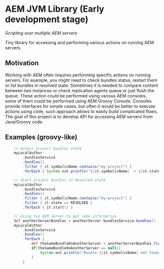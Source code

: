 # AEM JVM Library (Early development stage)

*Scripting over multiple AEM servers*

Tiny library for accessing and performing various actions on running AEM servers.

## Motivation

Working with AEM often requires performing specific actions on running servers.
For example, you might need to check bundles status, restart them or list bundles in resolved state.
Sometimes it is needed to compare content between two instances or check replication agents queue
or just flush the queue.
These action could be performed using various AEM consoles, some of them could be performed using AEM Groovy Console.
Consoles provide interfaces for simple cases, but often it would be better to execute actions using code,
such approach allows to easily build complicated flows.
The goal of this project is to develop API for accessing AEM servers from Java/Groovy code.

## Examples (groovy-like)

```groovy
    // Output project bundles state
    myLocalAuthor
        .bundlesService
        .bundles()
        .filter { it.symbolicName.contains("my-project") }
        .forEach { System.out.println("${it.symbolicName} -> ${it.state}") }

    // Start project bundles in Resolved state
    myLocalAuthor
        .bundlesService
        .bundles()
        .filter { it.symbolicName.contains("my-project") }
        .filter { it.state == RESOLVED }
        .forEach { it.start() }

    // Using two AEM server to get some information
    def anotherServerBundles = anotherServer.bundlesService.bundles()
    myLocalAuthor
        .bundlesService
        .bundles()
        .forEach {
            def theSameBundleOnAnotherServer = anotherServerBundles.find{ x -> x.symbolicName == it.symbolicName}
            if(theSameBundleOnAnotherServer == null){
                System.out.println("Bundle ${it.symbolicName} not found on another server")
            }
        }
```